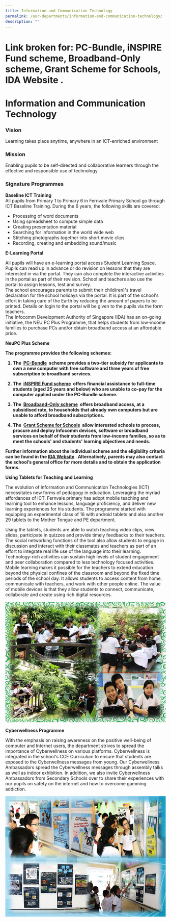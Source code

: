 ```yaml
---
title: Information and Communication Technology
permalink: /our-departments/information-and-communication-technology/
description: ""
---
```

#  Link broken for: PC-Bundle, iNSPIRE Fund scheme, Broadband-Only scheme,  Grant Scheme for Schools, IDA Website .

# Information and Communication Technology

### Vision

Learning takes place anytime, anywhere in an ICT-enriched environment  

### Mission

Enabling pupils to be self-directed and collaborative learners through the effective and responsible use of technology  

### Signature Programmes

**Baseline ICT Training**  
All pupils from Primary 1 to Primary 6 in Fernvale Primary School go through ICT Baseline Training. During the 6 years, the following skills are covered:

*   Processing of word documents
*   Using spreadsheet to compute simple data
*   Creating presentation material
*   Searching for information in the world wide web
*   Stitching photographs together into short movie clips
*   Recording, creating and embedding sound/music


**E-Learning Portal**

All pupils will have an e-learning portal access Student Learning Space. Pupils can read up in advance or do revision on lessons that they are interested in via the portal. They can also complete the interactive activities in the portal as part of their revision. School and teachers also use the portal to assign lessons, test and survey.  
The school encourages parents to submit their child(ren)'s travel declaration for the school holidays via the portal. It is part of the school's effort in taking care of the Earth by reducing the amount of papers to be printed. Details on login to the portal will be given to the pupils via the form teachers.  
The Infocomm Development Authority of Singapore (IDA) has an on-going initiative, the NEU PC Plus Programme, that helps students from low-income families to purchase PCs and/or obtain broadband access at an affordable price.  

<b>NeuPC Plus Scheme

The programme provides the following schemes:

1.  The  [PC-Bundle](https://www.ida.gov.sg/Learning/Community-Development/NEU-PC-Plus-Programme/Schemes/NEU-PC-Plus-Programme-PC-Bundle-scheme)  scheme provides a two-tier subsidy for applicants to own a new computer with free software and three years of free subscription to broadband services.  
      
    
2.  The  [iNSPIRE Fund scheme](https://www.ida.gov.sg/Learning/Community-Development/NEU-PC-Plus-Programme/Schemes/NEU-PC-Plus-Programme-iNSPIRE-Fund-scheme)  offers financial assistance to full-time students (aged 25 years and below) who are unable to co-pay for the computer applied under the PC-Bundle scheme.  
      
    
3.  The  [Broadband-Only scheme](https://www.ida.gov.sg/Learning/Community-Development/NEU-PC-Plus-Programme/How-to-Apply/PC-and-Broadband-Specifications)  offers broadband access, at a subsidised rate, to households that already own computers but are unable to afford broadband subscriptions.  
      
    
4.  The  [Grant Scheme for Schools](https://www.ida.gov.sg/Learning/Community-Development/NEU-PC-Plus-Programme/Schemes/NEU-PC-Plus-Programme-Grant-Scheme-for-Schools)  allow interested schools to process, procure and deploy Infocomm devices, software or broadband services on behalf of their students from low-income families, so as to meet the schools' and students' learning objectives and needs.
  
Further information about the individual scheme and the eligibility criteria can be found in the [IDA Website](https://www.ida.gov.sg/Learning/Community-Development/NEU-PC-Plus-Programme) . Alternatively, parents may also contact the school’s general office for more details and to obtain the application forms. </b>

<b>Using Tablets for Teaching and Learning</b>

The evolution of Information and Communication Technologies (ICT) necessitates new forms of pedagogy in education. Leveraging the myriad affordances of ICT, Fernvale primary has adopt mobile teaching and learning tool to enhance lessons, language proficiency, and deliver new learning experiences for his students. The programme started with equipping an experimental class of 16 with android tablets and also another 29 tablets to the Mother Tongue and PE department. 

Using the tablets, students are able to watch teaching video clips, view slides, participate in quizzes and provide timely feedbacks to their teachers. The social networking functions of the tool also allow students to engage in discussion and interact with their classmates and teachers as part of an effort to integrate real life use of the language into their learning.  
Technology-rich activities can sustain high levels of student engagement and peer collaboration compared to less technology focused activities. Mobile learning makes it possible for the teachers to extend education beyond the physical confines of the classroom and beyond the fixed time periods of the school day. It allows students to access content from home, communicate with teachers, and work with other people online. The value of mobile devices is that they allow students to connect, communicate, collaborate and create using rich digital resources.

![](/images/Our%20departments/Website%20ICT.jpg)

**Cyberwellness Programme**

With the emphasis on raising awareness on the positive well-being of computer and Internet users, the department strives to spread the importance of Cyberwellness on various platforms. Cyberwellness is integrated in the school's CCE Curriculum to ensure that students are exposed to the Cyberwellness messages from young. Our Cyberwellness Ambassadors spread the Cyberwellness messages through assembly talks as well as indoor exhibition. In addition, we also invite Cyberwellness Ambassadors from Secondary Schools
over to share their experiences with our pupils on safety on the internet and how to overcome gamming addiction.

![](/images/Our%20departments/Website%20ICT_Cyberwellness.jpg)